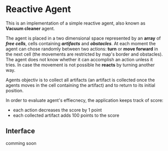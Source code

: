 # Reactive Agent

This is an implementation of a simple reactive agent, also known as **Vacuum cleaner** agent.

The agent is placed in a two dimensional space represented by an **array** of **_free cells_**, cells 
containing **_artifacts_** and **_obstacles_**. At each moment the agent can chose randomly between two 
actions: **turn** or **move forward** in the next cell (the movements are restricted by map's border 
and obstacles). The agent does not know whether it can accomplish an action unless it tries. In case the
movement is not possible he **reacts** by turning another way.

Agents objectiv is to collect all artifacts (an artifact is collected once the agents moves in the
cell containing the artifact) and to return to its initial position.

In order to evaluate agent's effiecnecy, the application keeps track of score:
- each action decreases the score by 1 point
- each collected artifact adds 100 points to the score

## Interface 

comming soon
